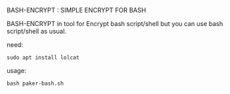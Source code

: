 BASH-ENCRYPT : SIMPLE ENCRYPT FOR BASH

BASH-ENCRYPT in tool for Encrypt bash script/shell but you can use bash script/shell as usual.

need:<br>
```
sudo apt install lolcat
```
usage:
```
bash paker-bash.sh
```

